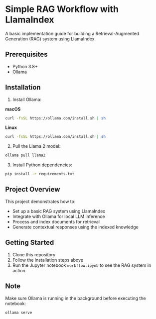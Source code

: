 # Simple RAG Workflow with LlamaIndex

A basic implementation guide for building a Retrieval-Augmented Generation (RAG) system using LlamaIndex.

## Prerequisites

- Python 3.8+
- Ollama

## Installation

1. Install Ollama:

**macOS**
```bash
curl -fsSL https://ollama.com/install.sh | sh
```

**Linux**
```bash
curl -fsSL https://ollama.com/install.sh | sh
```

2. Pull the Llama 2 model:
```bash
ollama pull llama2
```

3. Install Python dependencies:
```bash
pip install -r requirements.txt
```

## Project Overview

This project demonstrates how to:
- Set up a basic RAG system using LlamaIndex
- Integrate with Ollama for local LLM inference
- Process and index documents for retrieval
- Generate contextual responses using the indexed knowledge

## Getting Started

1. Clone this repository
2. Follow the installation steps above
3. Run the Jupyter notebook `workflow.ipynb` to see the RAG system in action

## Note

Make sure Ollama is running in the background before executing the notebook:
```bash
ollama serve
``` 